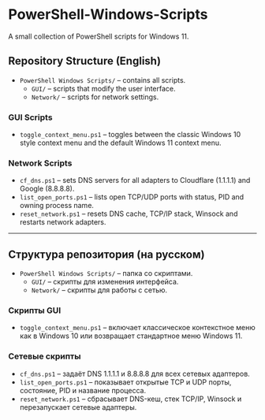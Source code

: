 # PowerShell-Windows-Scripts

A small collection of PowerShell scripts for Windows 11.

## Repository Structure (English)

- `PowerShell Windows Scripts/` – contains all scripts.
  - `GUI/` – scripts that modify the user interface.
  - `Network/` – scripts for network settings.

### GUI Scripts

- `toggle_context_menu.ps1` – toggles between the classic Windows 10 style context menu and the default Windows 11 context menu.

### Network Scripts

- `cf_dns.ps1` – sets DNS servers for all adapters to Cloudflare (1.1.1.1) and Google (8.8.8.8).
- `list_open_ports.ps1` – lists open TCP/UDP ports with status, PID and owning process name.
- `reset_network.ps1` – resets DNS cache, TCP/IP stack, Winsock and restarts network adapters.

---

## Структура репозитория (на русском)

- `PowerShell Windows Scripts/` – папка со скриптами.
  - `GUI/` – скрипты для изменения интерфейса.
  - `Network/` – скрипты для работы с сетью.

### Скрипты GUI

- `toggle_context_menu.ps1` – включает классическое контекстное меню как в Windows 10 или возвращает стандартное меню Windows 11.

### Сетевые скрипты

- `cf_dns.ps1` – задаёт DNS 1.1.1.1 и 8.8.8.8 для всех сетевых адаптеров.
- `list_open_ports.ps1` – показывает открытые TCP и UDP порты, состояние, PID и название процесса.
- `reset_network.ps1` – сбрасывает DNS-кеш, стек TCP/IP, Winsock и перезапускает сетевые адаптеры.
